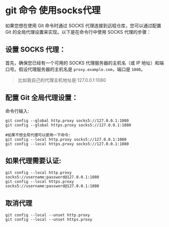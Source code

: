 # git 命令 使用socks代理



如果您想在使用 Git 命令时通过 SOCKS 代理连接到远程仓库，您可以通过配置 Git 的全局代理设置来实现。以下是在命令行中使用 SOCKS 代理的步骤：

## 设置 SOCKS 代理：

首先，确保您已经有一个可用的 SOCKS 代理服务器的主机名（或 IP 地址）和端口号。假设代理服务器的主机名是 `proxy.example.com`，端口是 `1080`。

> 比如我自己的代理主机地址是:127.0.0.1:1080

## 配置 Git 全局代理设置：

命令行输入:

```shell
git config --global http.proxy socks5://127.0.0.1:1080
git config --global https.proxy socks5://127.0.0.1:1080

#如果不想全局代理可以使用一下命令:
git config --local http.proxy socks5://127.0.0.1:1080
git config --local https.proxy socks5://127.0.0.1:1080
```

## 如果代理需要认证:

```shell
git config --local http.proxy socks5://username:password@127.0.0.1:1080
git config --local https.proxy socks5://username:password@127.0.0.1:1080
```



## 取消代理

```shell
git config --local --unset http.proxy
git config --local --unset https.proxy
```

